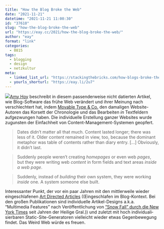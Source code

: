 ```yaml
---
title: "How the Blog Broke the Web"
date: "2021-11-21"
datetime: "2021-11-21 11:00:30"
id: "37610"
slug: "how-the-blog-broke-the-web"
url: "https://eay.cc/2021/how-the-blog-broke-the-web/"
author: "eay"
format: "link"
categories:
  - 0815
tags:
  - blogging
  - design
  - netzkultur
meta:
  - linked_list_url: "https://stackingthebricks.com/how-blogs-broke-the-web/"
  - yourls_shorturl: "https://eay.li/2u7"
---
```


![](https://eay.cc/uploads/2021/new.gif)[Amy Hoy](https://twitter.com/amyhoy/) beschreibt in diesem passenderweise nicht datierten Artikel, wie Blog-Software das frühe Web verändert und ihrer Meinung nach verschlechtert hat, indem [Movable Type & Co.](https://eay.cc/2015/blogsoftware/) den damaligen Website-Autoren das Korsett der Chronologie und das Bearbeiten _in_ Textfeldern aufgezwungen haben. Die individuelle Erstellung ganzer Websites wurde zugunsten der Einfachheit von Content-Management-Systemen geopfert.

> Dates didn’t matter all that much. Content lasted longer; there was less of it. Older content remained in view, too, because the dominant metaphor was table of contents rather than diary entry. \[…\] Obviously, it didn’t last.

> Suddenly people weren’t creating _homepages_ or even web _pages_, but they were writing web _content_ in form fields and text areas _inside a web page_.

> Suddenly, instead of _building_ their own system, they were working _inside_ one. A system someone else built.

Interessanter Punkt, der vor ein paar Jahren mit den mittlerweile wieder einge­schlafenen [Art Directed Articles](https://css-tricks.com/art-directed-articles-still-good-idea/) ((Eingeschlafen im Blog-Kontext. Bei den großen Publikationen sind individuelle Artikel-Designs a.k.a. “Multimedia Features” nach Veröffentlichung von [“Snow Fall” durch die New York Times](https://en.wikipedia.org/wiki/Snow_Fall) seit Jahren der Heilige Gral.)) und zuletzt mit hoch indi­viduali­sierbaren Static-Site-Generatoren vielleicht wieder etwas Gegen­bewegung findet. Das Weird Web würde es freuen.
